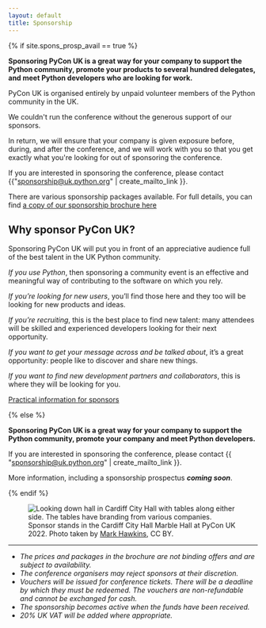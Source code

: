 ```yaml
---
layout: default
title: Sponsorship
---
```


{% if site.spons_prosp_avail == true %}

**Sponsoring PyCon UK is a great way for your company to support the Python community, promote your products to several hundred delegates, and meet Python developers who are looking for work.**

PyCon UK is organised entirely by unpaid volunteer members of the Python community in the UK.

We couldn't run the conference without the generous support of our sponsors.

In return, we will ensure that your company is given exposure before, during, and after the conference, and we will work with you so that you get exactly what you're looking for out of sponsoring the conference.

If you are interested in sponsoring the conference, please contact {{"sponsorship@uk.python.org" | create_mailto_link }}.

There are various sponsorship packages available. For full details, you can find <a target="_blank" href="/downloads/PyCon-UK-2025-Brochure.pdf">a copy of our sponsorship brochure here</a>


## Why sponsor PyCon UK?
Sponsoring PyCon UK will put you in front of an appreciative audience full of the best talent in the UK Python community.

 *If you use Python*, then sponsoring a community event is an effective and meaningful way of contributing to the software on which you rely.
 
 *If you’re looking for new users*, you’ll find those here and they too will be looking for new products and ideas.

*If you’re recruiting*, this is the best place to find new talent: many attendees will be skilled and experienced developers looking for their next opportunity.

*If you want to get your message across and be talked about*, it’s a great opportunity: people like to discover and share new things.

*If you want to find new development partners and collaborators*, this is where they will be looking for you. 


[Practical information for sponsors](/information-for-sponsors/)


{% else %}

**Sponsoring PyCon UK is a great way for your company to support the Python
community, promote your company and meet Python developers.**

If you are interested in sponsoring the conference, please contact {{
"sponsorship@uk.python.org" | create_mailto_link }}.

More information, including a sponsorship prospectus ***coming soon***.

{% endif %}

<figure>
  <img
    src="/images/marble_hall_1x.jpg"
    srcset="/images/marble_hall_1x.jpg 1x, /images/marble_hall_2x.jpg 2x"
    alt="Looking down hall in Cardiff City Hall with tables along either side. The tables have branding from various companies.">
  <figcaption>
    Sponsor stands in the Cardiff City Hall Marble Hall at PyCon UK 2022.
    Photo taken by <a href="https://www.flickr.com/photos/184390836@N04/52363686581/in/album-72177720302176293/">Mark Hawkins</a>, CC BY.
  </figcaption>
</figure>


---

- *The prices and packages in the brochure are not binding offers and are subject to availability.*
- *The conference organisers may reject sponsors at their discretion.* 
- *Vouchers will be issued for conference tickets. There will be a deadline by which they must be redeemed. The vouchers are non-refundable and cannot be exchanged for cash.*
- *The sponsorship becomes active when the funds have been received.* 
- *20% UK VAT will be added where appropriate.*

